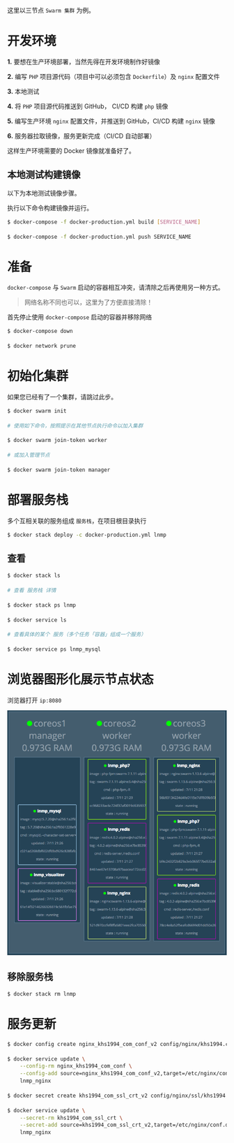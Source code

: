 这里以三节点 `Swarm 集群` 为例。

# 开发环境

**1.** 要想在生产环境部署，当然先得在开发环境制作好镜像

**2.** 编写 `PHP` 项目源代码（项目中可以必须包含 `Dockerfile`）及 `nginx` 配置文件

**3.** 本地测试

**4.** 将 `PHP` 项目源代码推送到 GitHub， CI/CD 构建 `php` 镜像

**5.** 编写生产环境 `nginx` 配置文件，并推送到 GitHub，CI/CD 构建 `nginx` 镜像

**6.** 服务器拉取镜像，服务更新完成（CI/CD 自动部署）

这样生产环境需要的 Docker 镜像就准备好了。

## 本地测试构建镜像

以下为本地测试镜像步骤。

执行以下命令构建镜像并运行。

```bash
$ docker-compose -f docker-production.yml build [SERVICE_NAME]

$ docker-compose -f docker-production.yml push SERVICE_NAME
```

# 准备

`docker-compose` 与 `Swarm` 启动的容器相互冲突，请清除之后再使用另一种方式。

>网络名称不同也可以，这里为了方便直接清除！

首先停止使用 `docker-compose` 启动的容器并移除网络

```bash
$ docker-compose down

$ docker network prune
```

# 初始化集群

如果您已经有了一个集群，请跳过此步。

```bash
$ docker swarm init

# 使用如下命令，按照提示在其他节点执行命令以加入集群

$ docker swarm join-token worker

# 或加入管理节点

$ docker swarm join-token manager
```

# 部署服务栈

多个互相关联的服务组成 `服务栈`，在项目根目录执行

```bash
$ docker stack deploy -c docker-production.yml lnmp
```

## 查看

```bash
$ docker stack ls

# 查看 服务栈 详情

$ docker stack ps lnmp

$ docker service ls

# 查看具体的某个 服务（多个任务「容器」组成一个服务）

$ docker service ps lnmp_mysql
```

# 浏览器图形化展示节点状态

浏览器打开 `ip:8080`

![](../img/docker-swarm-three.png)

## 移除服务栈

```bash
$ docker stack rm lnmp
```

# 服务更新

```bash
$ docker config create nginx_khs1994_com_conf_v2 config/nginx/khs1994.com.conf

$ docker service update \
    --config-rm nginx_khs1994_com_conf \
    --config-add source=nginx_khs1994_com_conf_v2,target=/etc/nginx/conf.d/khs1994.com.conf \
    lnmp_nginx

$ docker secret create khs1994_com_ssl_crt_v2 config/nginx/ssl/khs1994.com.crt

$ docker service update \
    --secret-rm khs1994_com_ssl_crt \
    --secret-add source=khs1994_com_ssl_crt_v2,target=/etc/nginx/conf.d/ssl/khs1994.com.crt \
    lnmp_nginx    
```
